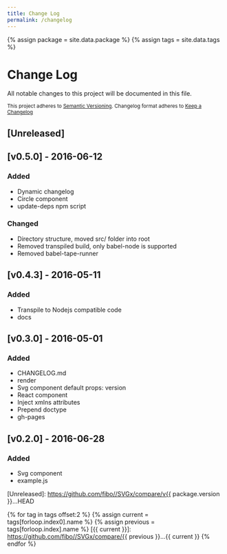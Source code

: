 ```yaml
---
title: Change Log
permalink: /changelog
---
```


{% assign package = site.data.package %}
{% assign tags = site.data.tags %}

# Change Log

All notable changes to this project will be documented in this file.

<sub>This project adheres to [Semantic Versioning](http://semver.org/).
Changelog format adheres to [Keep a Changelog](http://keepachangelog.com/)</sub>

## [Unreleased]

## [v0.5.0] - 2016-06-12

### Added

- Dynamic changelog
- Circle component
- update-deps npm script

### Changed

- Directory structure, moved src/ folder into root
- Removed transpiled build, only babel-node is supported
- Removed babel-tape-runner

## [v0.4.3] - 2016-05-11

### Added

- Transpile to Nodejs compatible code
- docs

## [v0.3.0] - 2016-05-01

### Added

- CHANGELOG.md
- render
- Svg component default props: version
- React component
- Inject xmlns attributes
- Prepend doctype
- gh-pages

## [v0.2.0] - 2016-06-28

### Added

- Svg component
- example.js

[Unreleased]: https://github.com/fibo//SVGx/compare/v{{ package.version }}...HEAD

{% for tag in tags offset:2 %}
  {% assign current = tags[forloop.index0].name %}
  {% assign previous = tags[forloop.index].name %}
  [{{ current }}]: https://github.com/fibo//SVGx/compare/{{ previous }}...{{ current }}
{% endfor %}
